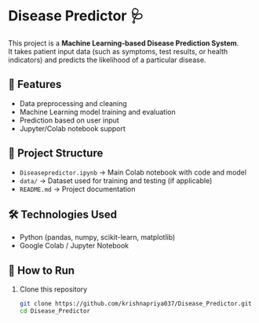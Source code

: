 # Disease Predictor 🩺  

This project is a **Machine Learning-based Disease Prediction System**.  
It takes patient input data (such as symptoms, test results, or health indicators) and predicts the likelihood of a particular disease.  

## 🚀 Features
- Data preprocessing and cleaning  
- Machine Learning model training and evaluation  
- Prediction based on user input  
- Jupyter/Colab notebook support  

## 📂 Project Structure
- `Diseasepredictor.ipynb` → Main Colab notebook with code and model  
- `data/` → Dataset used for training and testing (if applicable)  
- `README.md` → Project documentation  

## 🛠️ Technologies Used
- Python (pandas, numpy, scikit-learn, matplotlib)  
- Google Colab / Jupyter Notebook  

## 📌 How to Run
1. Clone this repository  
   ```bash
   git clone https://github.com/krishnapriya037/Disease_Predictor.git
   cd Disease_Predictor
